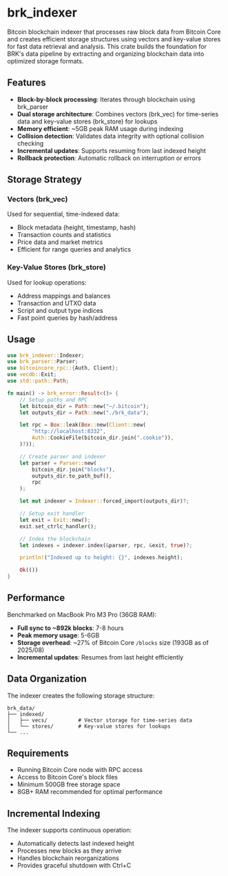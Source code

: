 # brk_indexer

Bitcoin blockchain indexer that processes raw block data from Bitcoin Core and creates efficient storage structures using vectors and key-value stores for fast data retrieval and analysis. This crate builds the foundation for BRK's data pipeline by extracting and organizing blockchain data into optimized storage formats.

## Features

- **Block-by-block processing**: Iterates through blockchain using brk_parser
- **Dual storage architecture**: Combines vectors (brk_vec) for time-series data and key-value stores (brk_store) for lookups
- **Memory efficient**: ~5GB peak RAM usage during indexing
- **Collision detection**: Validates data integrity with optional collision checking
- **Incremental updates**: Supports resuming from last indexed height
- **Rollback protection**: Automatic rollback on interruption or errors

## Storage Strategy

### Vectors (brk_vec)

Used for sequential, time-indexed data:
- Block metadata (height, timestamp, hash)
- Transaction counts and statistics
- Price data and market metrics
- Efficient for range queries and analytics

### Key-Value Stores (brk_store)

Used for lookup operations:
- Address mappings and balances
- Transaction and UTXO data
- Script and output type indices
- Fast point queries by hash/address

## Usage

```rust
use brk_indexer::Indexer;
use brk_parser::Parser;
use bitcoincore_rpc::{Auth, Client};
use vecdb::Exit;
use std::path::Path;

fn main() -> brk_error::Result<()> {
    // Setup paths and RPC
    let bitcoin_dir = Path::new("~/.bitcoin");
    let outputs_dir = Path::new("./brk_data");

    let rpc = Box::leak(Box::new(Client::new(
        "http://localhost:8332",
        Auth::CookieFile(bitcoin_dir.join(".cookie")),
    )?));

    // Create parser and indexer
    let parser = Parser::new(
        bitcoin_dir.join("blocks"),
        outputs_dir.to_path_buf(),
        rpc
    );

    let mut indexer = Indexer::forced_import(outputs_dir)?;

    // Setup exit handler
    let exit = Exit::new();
    exit.set_ctrlc_handler();

    // Index the blockchain
    let indexes = indexer.index(&parser, rpc, &exit, true)?;

    println!("Indexed up to height: {}", indexes.height);

    Ok(())
}
```

## Performance

Benchmarked on MacBook Pro M3 Pro (36GB RAM):
- **Full sync to ~892k blocks**: 7-8 hours
- **Peak memory usage**: 5-6GB
- **Storage overhead**: ~27% of Bitcoin Core `/blocks` size (193GB as of 2025/08)
- **Incremental updates**: Resumes from last height efficiently

## Data Organization

The indexer creates the following storage structure:
```
brk_data/
├── indexed/
│   ├── vecs/          # Vector storage for time-series data
│   └── stores/        # Key-value stores for lookups
└── ...
```

## Requirements

- Running Bitcoin Core node with RPC access
- Access to Bitcoin Core's block files
- Minimum 500GB free storage space
- 8GB+ RAM recommended for optimal performance

## Incremental Indexing

The indexer supports continuous operation:
- Automatically detects last indexed height
- Processes new blocks as they arrive
- Handles blockchain reorganizations
- Provides graceful shutdown with Ctrl+C
